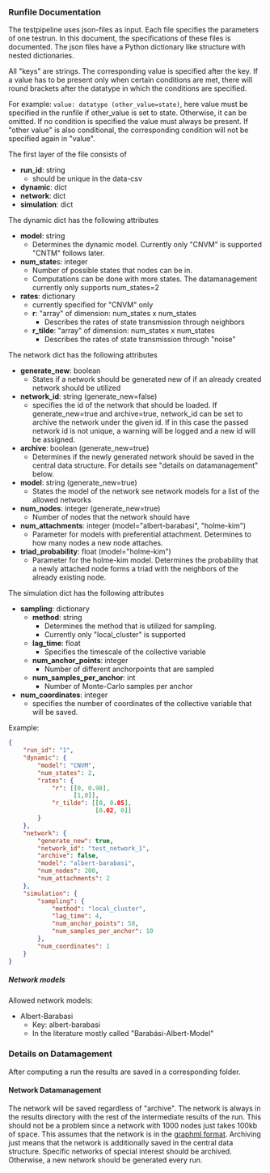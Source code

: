 
### Runfile Documentation
The testpipeline uses json-files as input. 
Each file specifies the parameters of one testrun.
In this document, the specifications of these files is documented.
The json files have a Python dictionary like structure with nested dictionaries. 

All "keys" are strings. The corresponding value is specified after the key. 
If a value has to be present only when certain conditions are met, 
there will round brackets after the datatype in which the conditions are specified.

For example:
`value: datatype (other_value=state)`, 
here value must be specified in the runfile if other_value is set to state.
Otherwise, it can be omitted. 
If no condition is specified the value must always be present.
If "other value" is also conditional, the corresponding condition will not be specified again in "value".

The first layer of the file consists of
* **run_id**: string 
  * should be unique in the data-csv
* **dynamic**: dict 
* **network**: dict
* **simulation**: dict

The dynamic dict has the following attributes
* **model**: string 
  * Determines the dynamic model. Currently only "CNVM" is supported "CNTM" follows later.
* **num_state**s: integer
  * Number of possible states that nodes can be in. 
  * Computations can be done with more states. The datamanagement currently only supports num_states=2
* **rates**: dictionary 
  * currently specified for "CNVM" only
  * **r**: "array" of dimension: num_states x num_states
    * Describes the rates of state transmission through neighbors
  * **r_tilde**: "array" of dimension: num_states x num_states
    * Describes the rates of state transmission through "noise"

The network dict has the following attributes
* **generate_new**: boolean
  * States if a network should be generated new of if an already created network should be utilized
* **network_id**: string (generate_new=false)
  * specifies the id of the network that should be loaded. 
    If generate_new=true and archive=true, network_id can be set to archive the network under the given id.
    If in this case the passed network id is not unique, a warning will be logged and a new id will be assigned.
* **archive**: boolean (generate_new=true)
  * Determines if the newly generated network should be saved in the central data structure.
    For details see "details on datamanagement" below.
* **model**: string (generate_new=true)
  * States the model of the network see network models for a list of the allowed networks
* **num_nodes**: integer (generate_new=true)
  * Number of nodes that the network should have
* **num_attachments**: integer (model="albert-barabasi", "holme-kim")
  * Parameter for models with preferential attachment. Determines to how many nodes a new node attaches.
* **triad_probability**: float (model="holme-kim")
  * Parameter for the holme-kim model. 
  Determines the probability that a newly attached node forms a triad with the neighbors of the already existing node. 



The simulation dict has the following attributes
* **sampling**: dictionary
  * **method**: string
    * Determines the method that is utilized for sampling.
    * Currently only "local_cluster" is supported
  * **lag_time**: float
    * Specifies the timescale of the collective variable
  * **num_anchor_points**: integer
    * Number of different anchorpoints that are sampled
  * **num_samples_per_anchor**: int
    * Number of Monte-Carlo samples per anchor
* **num_coordinates**: integer
  * specifies the number of coordinates of the collective variable that will be saved.
  
Example:
```json
{
    "run_id": "1",
    "dynamic": {
        "model": "CNVM",
        "num_states": 2,
        "rates": {
            "r": [[0, 0.98],
                  [1,0]],
            "r_tilde": [[0, 0.05],
                        [0.02, 0]]
        }
    },
    "network": {
        "generate_new": true,
        "network_id": "test_network_1",
        "archive": false,
        "model": "albert-barabasi",
        "num_nodes": 200,
        "num_attachments": 2
    },
    "simulation": {
        "sampling": {
            "method": "local_cluster",
            "lag_time": 4,
            "num_anchor_points": 50,
            "num_samples_per_anchor": 10
        },
        "num_coordinates": 1
    }
}
```

##### Network models

Allowed network models:
* Albert-Barabasi
  * Key: albert-barabasi
  * In the literature mostly called "Barabási-Albert-Model"
  
### Details on Datamagement 
After computing a run the results are saved in a corresponding folder. 

#### Network Datamanagement
The network will be saved regardless of "archive". 
The network is always in the results directory with the rest of the intermediate results of the run.
This should not be a problem since a network with 1000 nodes just takes 100kb of space.
This assumes that the network is in the 
[graphml format](https://networkx.org/documentation/stable/reference/readwrite/graphml.html).
Archiving just means that the network is additionally saved in the central data structure.
Specific networks of special interest should be archived.
Otherwise, a new network should be generated every run.

